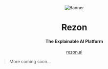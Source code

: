 <div align="center">
 <img src="https://github.com/rezon-ai/.github/assets/68653294/a282abbe-ad85-408f-a4ab-abd1277ea325" alt="Banner">
</div>


<h1 align='center'>Rezon</h1>
<h4 align='center'>The Explainable AI Platform</h4>
<div align='center'>
<a href='https://rezon.ai' target='_blank'>rezon.ai</a>
</div>

> More coming soon...

